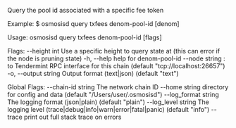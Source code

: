 Query the pool id associated with a specific fee token

Example:
$ osmosisd query txfees denom-pool-id [denom]

Usage:
  osmosisd query txfees denom-pool-id [flags]

Flags:
      --height int      Use a specific height to query state at (this can error if the node is pruning state)
  -h, --help            help for denom-pool-id
      --node string     <host>:<port> to Tendermint RPC interface for this chain (default "tcp://localhost:26657")
  -o, --output string   Output format (text|json) (default "text")

Global Flags:
      --chain-id string     The network chain ID
      --home string         directory for config and data (default "/Users/user/.osmosisd")
      --log_format string   The logging format (json|plain) (default "plain")
      --log_level string    The logging level (trace|debug|info|warn|error|fatal|panic) (default "info")
      --trace               print out full stack trace on errors
